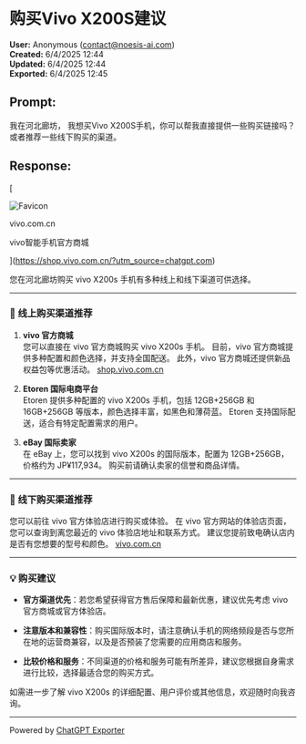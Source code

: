 # 购买Vivo X200S建议

**User:** Anonymous (contact@noesis-ai.com)  
**Created:** 6/4/2025 12:44  
**Updated:** 6/4/2025 12:44  
**Exported:** 6/4/2025 12:45  

## Prompt:
我在河北廊坊， 我想买Vivo X200S手机，你可以帮我直接提供一些购买链接吗？或者推荐一些线下购买的渠道。

## Response:
[

![Favicon](https://www.google.com/s2/favicons?domain=https://shop.vivo.com.cn&sz=32)

vivo.com.cn

vivo智能手机官方商城

](https://shop.vivo.com.cn/?utm_source=chatgpt.com)

您在河北廊坊购买 vivo X200s 手机有多种线上和线下渠道可供选择。

* * *

### 📱 线上购买渠道推荐

1.  **vivo 官方商城**  
    您可以直接在 vivo 官方商城购买 vivo X200s 手机。 目前，vivo 官方商城提供多种配置和颜色选择，并支持全国配送。 此外，vivo 官方商城还提供新品权益包等优惠活动。 [shop.vivo.com.cn](https://shop.vivo.com.cn/product/10010771?utm_source=chatgpt.com)
    
2.  **Etoren 国际电商平台**  
    Etoren 提供多种配置的 vivo X200s 手机，包括 12GB+256GB 和 16GB+256GB 等版本，颜色选择丰富，如黑色和薄荷蓝。 Etoren 支持国际配送，适合有特定配置需求的用户。
    
3.  **eBay 国际卖家**  
    在 eBay 上，您可以找到 vivo X200s 的国际版本，配置为 12GB+256GB，价格约为 JP¥117,934。 购买前请确认卖家的信誉和商品详情。
    

* * *

### 🏬 线下购买渠道推荐

您可以前往 vivo 官方体验店进行购买或体验。 在 vivo 官方网站的体验店页面，您可以查询到离您最近的 vivo 体验店地址和联系方式。 建议您提前致电确认店内是否有您想要的型号和颜色。 [vivo.com.cn](https://www.vivo.com.cn/store?utm_source=chatgpt.com)

* * *

### 💡 购买建议

*   **官方渠道优先**：若您希望获得官方售后保障和最新优惠，建议优先考虑 vivo 官方商城或官方体验店。
    
*   **注意版本和兼容性**：购买国际版本时，请注意确认手机的网络频段是否与您所在地的运营商兼容，以及是否预装了您需要的应用商店和服务。
    
*   **比较价格和服务**：不同渠道的价格和服务可能有所差异，建议您根据自身需求进行比较，选择最适合您的购买方式。
    

如需进一步了解 vivo X200s 的详细配置、用户评价或其他信息，欢迎随时向我咨询。



---
Powered by [ChatGPT Exporter](https://www.chatgptexporter.com)